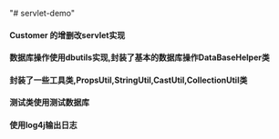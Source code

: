"# servlet-demo" 
#### Customer 的增删改servlet实现
#### 数据库操作使用dbutils实现,封装了基本的数据库操作DataBaseHelper类
#### 封装了一些工具类,PropsUtil,StringUtil,CastUtil,CollectionUtil类
#### 测试类使用测试数据库
#### 使用log4j输出日志
